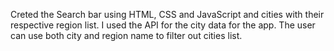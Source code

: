 Creted the Search bar using HTML, CSS and JavaScript and cities with their respective region list.
I used the API for the city data for the app.
The user can use both city and region name to filter out cities list.
